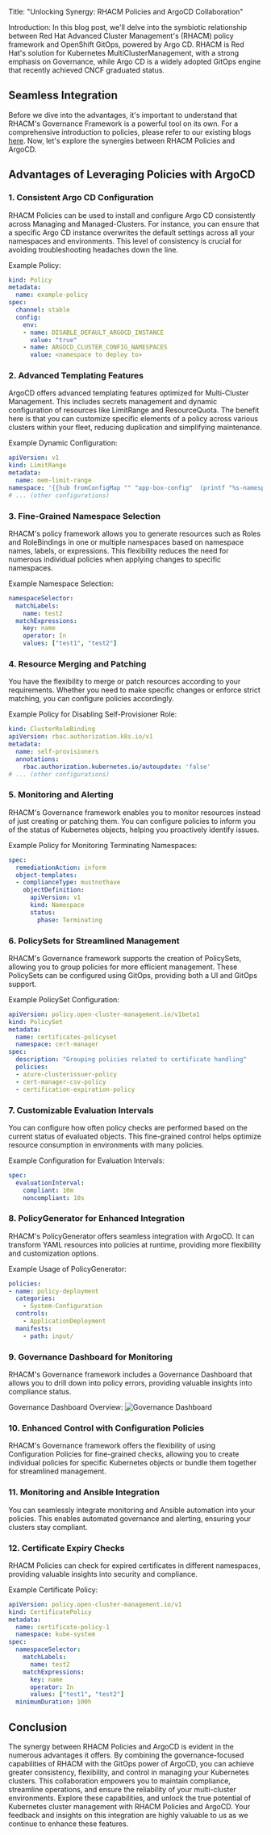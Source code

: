 Title: "Unlocking Synergy: RHACM Policies and ArgoCD Collaboration"

Introduction:
In this blog post, we'll delve into the symbiotic relationship between Red Hat Advanced Cluster Management's (RHACM) policy framework and OpenShift GitOps, powered by Argo CD. RHACM is Red Hat's solution for Kubernetes MultiClusterManagement, with a strong emphasis on Governance, while Argo CD is a widely adopted GitOps engine that recently achieved CNCF graduated status.

## Seamless Integration

Before we dive into the advantages, it's important to understand that RHACM's Governance Framework is a powerful tool on its own. For a comprehensive introduction to policies, please refer to our existing blogs [here](https://github.com/open-cluster-management-io/policy-collection/tree/main/blogs). Now, let's explore the synergies between RHACM Policies and ArgoCD.

## Advantages of Leveraging Policies with ArgoCD

### 1. Consistent Argo CD Configuration

RHACM Policies can be used to install and configure Argo CD consistently across Managing and Managed-Clusters. For instance, you can ensure that a specific Argo CD instance overwrites the default settings across all your namespaces and environments. This level of consistency is crucial for avoiding troubleshooting headaches down the line.

Example Policy:
```yaml
kind: Policy
metadata:
  name: example-policy
spec:
  channel: stable
  config:
    env:
    - name: DISABLE_DEFAULT_ARGOCD_INSTANCE
      value: "true"
    - name: ARGOCD_CLUSTER_CONFIG_NAMESPACES
      value: <namespace to deploy to>
```

### 2. Advanced Templating Features

ArgoCD offers advanced templating features optimized for Multi-Cluster Management. This includes secrets management and dynamic configuration of resources like LimitRange and ResourceQuota. The benefit here is that you can customize specific elements of a policy across various clusters within your fleet, reducing duplication and simplifying maintenance.

Example Dynamic Configuration:
```yaml
apiVersion: v1
kind: LimitRange
metadata:
  name: mem-limit-range
namespace: '{{hub fromConfigMap "" "app-box-config"  (printf "%s-namespace" .ManagedClusterName) hub}}'
# ... (other configurations)
```

### 3. Fine-Grained Namespace Selection

RHACM's policy framework allows you to generate resources such as Roles and RoleBindings in one or multiple namespaces based on namespace names, labels, or expressions. This flexibility reduces the need for numerous individual policies when applying changes to specific namespaces.

Example Namespace Selection:
```yaml
namespaceSelector:
  matchLabels:
    name: test2
  matchExpressions:
    key: name
    operator: In
    values: ["test1", "test2"]
```

### 4. Resource Merging and Patching

You have the flexibility to merge or patch resources according to your requirements. Whether you need to make specific changes or enforce strict matching, you can configure policies accordingly.

Example Policy for Disabling Self-Provisioner Role:
```yaml
kind: ClusterRoleBinding
apiVersion: rbac.authorization.k8s.io/v1
metadata:
  name: self-provisioners
  annotations:
    rbac.authorization.kubernetes.io/autoupdate: 'false'
# ... (other configurations)
```

### 5. Monitoring and Alerting

RHACM's Governance framework enables you to monitor resources instead of just creating or patching them. You can configure policies to inform you of the status of Kubernetes objects, helping you proactively identify issues.

Example Policy for Monitoring Terminating Namespaces:
```yaml
spec:
  remediationAction: inform
  object-templates:
  - complianceType: mustnothave
    objectDefinition:
      apiVersion: v1
      kind: Namespace
      status:
        phase: Terminating
```

### 6. PolicySets for Streamlined Management

RHACM's Governance framework supports the creation of PolicySets, allowing you to group policies for more efficient management. These PolicySets can be configured using GitOps, providing both a UI and GitOps support.

Example PolicySet Configuration:
```yaml
apiVersion: policy.open-cluster-management.io/v1beta1
kind: PolicySet
metadata:
  name: certificates-policyset
  namespace: cert-manager
spec:
  description: "Grouping policies related to certificate handling"
  policies:
  - azure-clusterissuer-policy
  - cert-manager-csv-policy
  - certification-expiration-policy
```

### 7. Customizable Evaluation Intervals

You can configure how often policy checks are performed based on the current status of evaluated objects. This fine-grained control helps optimize resource consumption in environments with many policies.

Example Configuration for Evaluation Intervals:
```yaml
spec:
  evaluationInterval:
    compliant: 10m
    noncompliant: 10s
```

### 8. PolicyGenerator for Enhanced Integration

RHACM's PolicyGenerator offers seamless integration with ArgoCD. It can transform YAML resources into policies at runtime, providing more flexibility and customization options.

Example Usage of PolicyGenerator:
```yaml
policies:
- name: policy-deployment
  categories:
    - System-Configuration
  controls: 
    - ApplicationDeployment
  manifests:
    - path: input/
```

### 9. Governance Dashboard for Monitoring

RHACM's Governance framework includes a Governance Dashboard that allows you to drill down into policy errors, providing valuable insights into compliance status.

Governance Dashboard Overview:
![Governance Dashboard](images/governance.png)

### 10. Enhanced Control with Configuration Policies

RHACM's Governance framework offers the flexibility of using Configuration Policies for fine-grained checks, allowing you to create individual policies for specific Kubernetes objects or bundle them together for streamlined management.

### 11. Monitoring and Ansible Integration

You can seamlessly integrate monitoring and Ansible automation into your policies. This enables automated governance and alerting, ensuring your clusters stay compliant.

### 12. Certificate Expiry Checks

RHACM Policies can check for expired certificates in different namespaces, providing valuable insights into security and compliance.

Example Certificate Policy:
```yaml
apiVersion: policy.open-cluster-management.io/v1
kind: CertificatePolicy
metadata:
  name: certificate-policy-1
  namespace: kube-system
spec:
  namespaceSelector:
    matchLabels:
      name: test2
    matchExpressions:
      key: name
      operator: In
      values: ["test1", "test2"]
  minimumDuration: 100h
```

## Conclusion

The synergy between RHACM Policies and ArgoCD is evident in the numerous advantages it offers. By combining the governance-focused capabilities of RHACM with the GitOps power of ArgoCD, you can achieve greater consistency, flexibility, and control in managing your Kubernetes clusters. This collaboration empowers you to maintain compliance, streamline operations, and ensure the reliability of your multi-cluster environments. Explore these capabilities, and unlock the true potential of Kubernetes cluster management with RHACM Policies and ArgoCD. Your feedback and insights on this integration are highly valuable to us as we continue to enhance these features.
